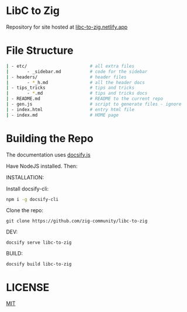 # LibC to Zig

Repository for site hosted at [libc-to-zig.netlify.app](https://libc-to-zig.netlify.app)

# File Structure

```sh
| - etc/                        # all extra files
|       - _sidebar.md           # code for the sidebar
| - headers/                    # header files
|       - *_h.md                # all the header docs
| - tips_tricks                 # tips and tricks
|       - *.md                  # tips and tricks docs
| - README.md                   # README to the current repo
| - gen.js                      # script to generate files - ignore
| - index.html                  # entry html file
| - index.md                    # HOME page
```

# Building the Repo

The documentation uses [docsify.js](https://docsify.js.org/)

Have NodeJS installed. Then:

INSTALLATION:

Install docsify-cli:

```sh
npm i -g docsify-cli
```

Clone the repo:

```
git clone https://github.com/zig-community/libc-to-zig
```

DEV:

```
docsify serve libc-to-zig
```

BUILD:

```
docsify build libc-to-zig
```

# LICENSE

[MIT](./LICENSE)

